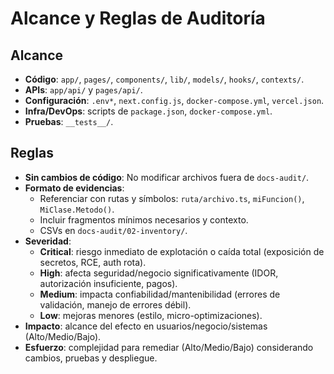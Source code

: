 # Alcance y Reglas de Auditoría

## Alcance

- **Código**: `app/`, `pages/`, `components/`, `lib/`, `models/`, `hooks/`, `contexts/`.
- **APIs**: `app/api/` y `pages/api/`.
- **Configuración**: `.env*`, `next.config.js`, `docker-compose.yml`, `vercel.json`.
- **Infra/DevOps**: scripts de `package.json`, `docker-compose.yml`.
- **Pruebas**: `__tests__/`.

## Reglas

- **Sin cambios de código**: No modificar archivos fuera de `docs-audit/`.
- **Formato de evidencias**:
  - Referenciar con rutas y símbolos: `ruta/archivo.ts`, `miFuncion()`, `MiClase.Metodo()`.
  - Incluir fragmentos mínimos necesarios y contexto.
  - CSVs en `docs-audit/02-inventory/`.
- **Severidad**:
  - **Critical**: riesgo inmediato de explotación o caída total (exposición de secretos, RCE, auth rota).
  - **High**: afecta seguridad/negocio significativamente (IDOR, autorización insuficiente, pagos).
  - **Medium**: impacta confiabilidad/mantenibilidad (errores de validación, manejo de errores débil).
  - **Low**: mejoras menores (estilo, micro-optimizaciones).
- **Impacto**: alcance del efecto en usuarios/negocio/sistemas (Alto/Medio/Bajo).
- **Esfuerzo**: complejidad para remediar (Alto/Medio/Bajo) considerando cambios, pruebas y despliegue.
